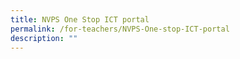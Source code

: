 ```yaml
---
title: NVPS One Stop ICT portal
permalink: /for-teachers/NVPS-One-stop-ICT-portal
description: ""
---
```

